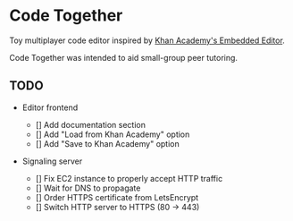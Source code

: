 # Code Together

Toy multiplayer code editor inspired by [Khan Academy's Embedded Editor](https://www.khanacademy.org/computer-programming/new/pjs).

Code Together was intended to aid small-group peer tutoring.

## TODO

- Editor frontend
    - [] Add documentation section
    - [] Add "Load from Khan Academy" option
    - [] Add "Save to Khan Academy" option

- Signaling server
    - [] Fix EC2 instance to properly accept HTTP traffic
    - [] Wait for DNS to propagate
    - [] Order HTTPS certificate from LetsEncrypt
    - [] Switch HTTP server to HTTPS (80 -> 443)